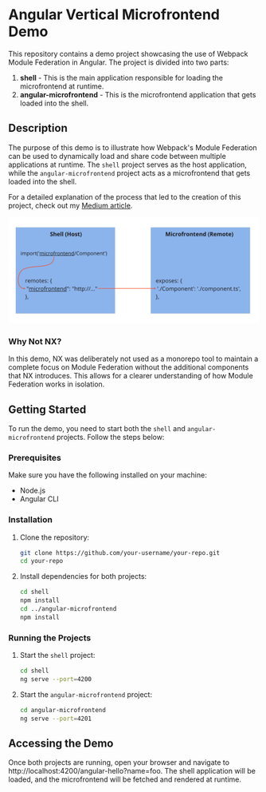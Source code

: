 # Angular Vertical Microfrontend Demo

This repository contains a demo project showcasing the use of Webpack Module Federation in Angular. The project is divided into two parts:
1. **shell** - This is the main application responsible for loading the microfrontend at runtime.
2. **angular-microfrontend** - This is the microfrontend application that gets loaded into the shell.


## Description

The purpose of this demo is to illustrate how Webpack's Module Federation can be used to dynamically load and share code between multiple applications at runtime. 
The `shell` project serves as the host application, while the `angular-microfrontend` project acts as a microfrontend that gets loaded into the shell.

For a detailed explanation of the process that led to the creation of this project, check out my [Medium article](https://medium.com/@mattia.darge/build-a-microfrontend-with-module-federation-a-vertical-application-with-angular-e8080989454f).

![schema.png](schema.png)

### Why Not NX?

In this demo, NX was deliberately not used as a monorepo tool to maintain a complete focus on Module Federation without the additional components that NX introduces. 
This allows for a clearer understanding of how Module Federation works in isolation.


## Getting Started

To run the demo, you need to start both the `shell` and `angular-microfrontend` projects. Follow the steps below:


### Prerequisites

Make sure you have the following installed on your machine:
- Node.js
- Angular CLI


### Installation

1. Clone the repository:
   ```sh
   git clone https://github.com/your-username/your-repo.git
   cd your-repo
   ```

2. Install dependencies for both projects:
    ```sh
    cd shell
    npm install
    cd ../angular-microfrontend
    npm install
    ```


### Running the Projects

1. Start the `shell` project:
    ```sh
    cd shell
    ng serve --port=4200
    ```

2. Start the `angular-microfrontend` project:
    ```sh
    cd angular-microfrontend
    ng serve --port=4201
    ```


## Accessing the Demo
Once both projects are running, open your browser and navigate to http://localhost:4200/angular-hello?name=foo. 
The shell application will be loaded, and the microfrontend will be fetched and rendered at runtime.
